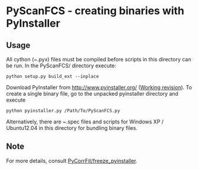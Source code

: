 PyScanFCS - creating binaries with PyInstaller
=========

Usage
-------------------

All cython (~.pyx) files must be compiled before scripts in this directory
can be run. In the PyScanFCS/ directory execute:

    python setup.py build_ext --inplace

Download PyInstaller from http://www.pyinstaller.org/ ([Working revision](https://github.com/pyinstaller/pyinstaller/commit/779d07b236a943a4bf9d2b1a0ae3e0ebcc914798)).
To create a single binary file, go to the unpacked pyinstaller directory and execute

    python pyinstaller.py /Path/To/PyScanFCS.py

Alternatively, there are ~.spec files and scripts for Windows XP / Ubuntu12.04 in this directory for bundling binary files.

Note
-------------------

For more details, consult [PyCorrFit/freeze_pyinstaller](https://github.com/paulmueller/PyCorrFit/tree/master/freeze_pyinstaller).
